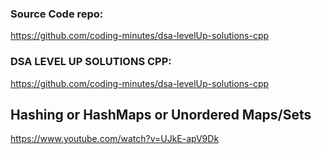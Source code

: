 ### Source Code repo:

https://github.com/coding-minutes/dsa-levelUp-solutions-cpp

### DSA LEVEL UP SOLUTIONS CPP:

https://github.com/coding-minutes/dsa-levelUp-solutions-cpp

## Hashing or HashMaps or Unordered Maps/Sets

https://www.youtube.com/watch?v=UJkE-apV9Dk
